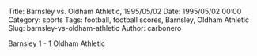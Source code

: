 Title: Barnsley vs. Oldham Athletic, 1995/05/02
Date: 1995/05/02 00:00
Category: sports
Tags: football, football scores, Barnsley, Oldham Athletic
Slug: barnsley-vs-oldham-athletic
Author: carbonero


Barnsley 1 - 1 Oldham Athletic
